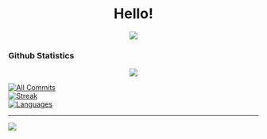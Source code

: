 <h1 align="center">Hello!</h1>



<p align="center"> <a href="https://github.com/solacecoding"><img src = "https://github-readme-quotes-bay.vercel.app/quote?theme=vue-dark&animation=grow_out_in"/> </a> </p>




<h3>Github Statistics </h3>
<p align="center"> <a href="https://github.com/solacecoding"><img src= "https://github-profile-trophy.vercel.app/?username=solacecoding&theme=nord"/></a> </p>
<a href="https://github.com/solacecoding"> 

![All Commits](https://github-readme-stats.vercel.app/api?username=solacecoding&theme=catppuccin_mocha&hide_border=false&include_all_commits=true&count_private=true)<br/>
![Streak](https://github-readme-streak-stats.herokuapp.com/?user=solacecoding&theme=catppuccin_mocha&hide_border=false)<br/>
![Languages](https://github-readme-stats.vercel.app/api/top-langs/?username=solacecoding&theme=catppuccin_mocha&hide_border=false&include_all_commits=true&count_private=true&layout=compact)

</a>




---
[![](https://visitcount.itsvg.in/api?id=solacecoding&icon=0&color=0)](https://visitcount.itsvg.in)

